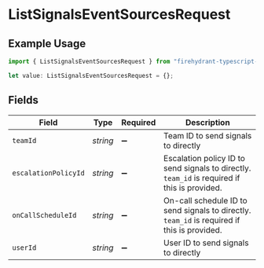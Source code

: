 # ListSignalsEventSourcesRequest

## Example Usage

```typescript
import { ListSignalsEventSourcesRequest } from "firehydrant-typescript-sdk/models/operations";

let value: ListSignalsEventSourcesRequest = {};
```

## Fields

| Field                                                                                        | Type                                                                                         | Required                                                                                     | Description                                                                                  |
| -------------------------------------------------------------------------------------------- | -------------------------------------------------------------------------------------------- | -------------------------------------------------------------------------------------------- | -------------------------------------------------------------------------------------------- |
| `teamId`                                                                                     | *string*                                                                                     | :heavy_minus_sign:                                                                           | Team ID to send signals to directly                                                          |
| `escalationPolicyId`                                                                         | *string*                                                                                     | :heavy_minus_sign:                                                                           | Escalation policy ID to send signals to directly. `team_id` is required if this is provided. |
| `onCallScheduleId`                                                                           | *string*                                                                                     | :heavy_minus_sign:                                                                           | On-call schedule ID to send signals to directly. `team_id` is required if this is provided.  |
| `userId`                                                                                     | *string*                                                                                     | :heavy_minus_sign:                                                                           | User ID to send signals to directly                                                          |